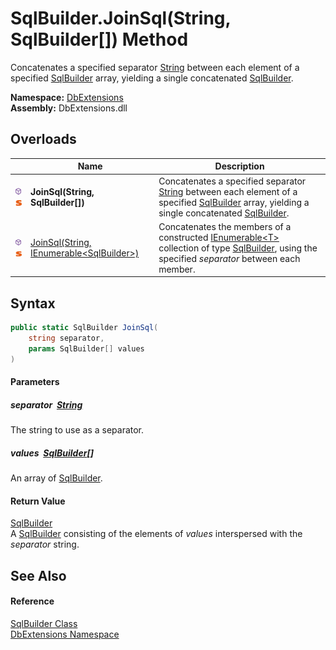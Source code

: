 SqlBuilder.JoinSql(String, SqlBuilder[]) Method
===============================================
Concatenates a specified separator [String][1] between each element of a specified [SqlBuilder][2] array, yielding a single concatenated [SqlBuilder][2].
  
**Namespace:** [DbExtensions][3]  
**Assembly:** DbExtensions.dll

Overloads
---------

|                                  | Name                                             | Description                                                                                                                                               |
| -------------------------------- | ------------------------------------------------ | --------------------------------------------------------------------------------------------------------------------------------------------------------- |
| ![Public method]![Static member] | **JoinSql(String, SqlBuilder[])**                | Concatenates a specified separator [String][1] between each element of a specified [SqlBuilder][2] array, yielding a single concatenated [SqlBuilder][2]. |
| ![Public method]![Static member] | [JoinSql(String, IEnumerable&lt;SqlBuilder>)][4] | Concatenates the members of a constructed [IEnumerable&lt;T>][5] collection of type [SqlBuilder][2], using the specified *separator* between each member. |


Syntax
------

```csharp
public static SqlBuilder JoinSql(
	string separator,
	params SqlBuilder[] values
)
```

#### Parameters

##### *separator*  [String][1]
The string to use as a separator.

##### *values*  [SqlBuilder][2][]
An array of [SqlBuilder][2].

#### Return Value
[SqlBuilder][2]  
 A [SqlBuilder][2] consisting of the elements of *values* interspersed with the *separator* string.

See Also
--------

#### Reference
[SqlBuilder Class][2]  
[DbExtensions Namespace][3]  

[1]: https://learn.microsoft.com/dotnet/api/system.string
[2]: README.md
[3]: ../README.md
[4]: JoinSql_1.md
[5]: https://learn.microsoft.com/dotnet/api/system.collections.generic.ienumerable-1
[Public method]: ../../icons/pubmethod.svg "Public method"
[Static member]: ../../icons/Static.gif "Static member"